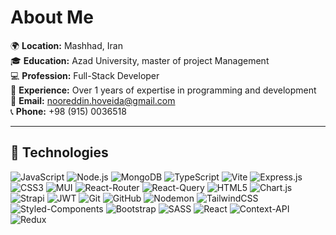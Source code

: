 # About Me

🌍 **Location:** Mashhad, Iran  
🎓 **Education:** Azad University, master of project Management  
💻 **Profession:** Full-Stack Developer  
📅 **Experience:** Over 1 years of expertise in programming and development   
📧 **Email:** nooreddin.hoveida@gmail.com  
📞 **Phone:** +98 (915) 0036518 

---

## 🔧 Technologies

![JavaScript](https://img.shields.io/badge/-JavaScript-F7DF1E?logo=javascript&logoColor=black)
![Node.js](https://img.shields.io/badge/-Node.js-339933?logo=node.js&logoColor=white)
![MongoDB](https://img.shields.io/badge/-MongoDB-47A248?logo=mongodb&logoColor=white)
![TypeScript](https://img.shields.io/badge/-TypeScript-3178C6?logo=typescript&logoColor=white)
![Vite](https://img.shields.io/badge/-Vite-646CFF?logo=vite&logoColor=white)
![Express.js](https://img.shields.io/badge/-Express.js-000000?logo=express&logoColor=white)
![CSS3](https://img.shields.io/badge/-CSS3-1572B6?logo=css3&logoColor=white)
![MUI](https://img.shields.io/badge/-MUI-007FFF?logo=mui&logoColor=white)
![React-Router](https://img.shields.io/badge/-React%20Router-CA4245?logo=react-router&logoColor=white)
![React-Query](https://img.shields.io/badge/-React%20Query-FF4154?logo=react-query&logoColor=white)
![HTML5](https://img.shields.io/badge/-HTML5-E34F26?logo=html5&logoColor=white)
![Chart.js](https://img.shields.io/badge/-Chart.js-FF6384?logo=chartdotjs&logoColor=white)
![Strapi](https://img.shields.io/badge/-Strapi-2E7EEA?logo=strapi&logoColor=white)
![JWT](https://img.shields.io/badge/-JWT-000000?logo=jsonwebtokens&logoColor=white)
![Git](https://img.shields.io/badge/-Git-F05032?logo=git&logoColor=white)
![GitHub](https://img.shields.io/badge/-GitHub-181717?logo=github&logoColor=white)
![Nodemon](https://img.shields.io/badge/-Nodemon-76D04B?logo=nodemon&logoColor=white)
![TailwindCSS](https://img.shields.io/badge/-TailwindCSS-38B2AC?logo=tailwind-css&logoColor=white)
![Styled-Components](https://img.shields.io/badge/-Styled%20Components-DB7093?logo=styled-components&logoColor=white)
![Bootstrap](https://img.shields.io/badge/-Bootstrap-7952B3?logo=bootstrap&logoColor=white)
![SASS](https://img.shields.io/badge/-SASS-CC6699?logo=sass&logoColor=white)
![React](https://img.shields.io/badge/-React-61DAFB?logo=react&logoColor=black)
![Context-API](https://img.shields.io/badge/-Context--API-blue)
![Redux](https://img.shields.io/badge/-Redux-764ABC?logo=redux&logoColor=white)



